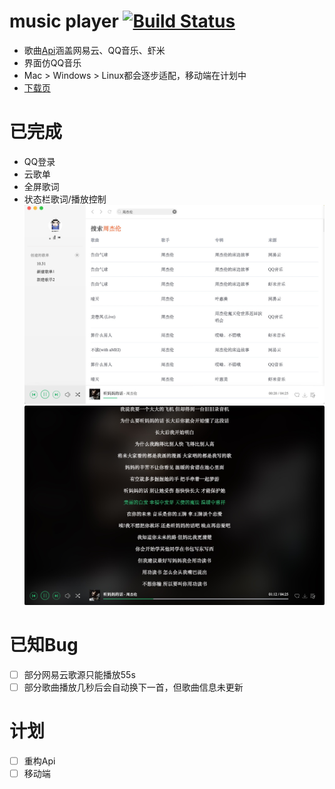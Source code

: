 # music player [![Build Status](https://travis-ci.org/sunzongzheng/music.svg?branch=master)](https://travis-ci.org/sunzongzheng/music)
- 歌曲[Api](https://github.com/sunzongzheng/musicAPI)涵盖网易云、QQ音乐、虾米
- 界面仿QQ音乐
- Mac > Windows > Linux都会逐步适配，移动端在计划中
- [下载页](https://github.com/sunzongzheng/music/releases) 
# 已完成
- QQ登录
- 云歌单
- 全屏歌词
- 状态栏歌词/播放控制
![](demo/img1.png)
![](demo/img2.png)
# 已知Bug
- [ ] 部分网易云歌源只能播放55s
- [ ] 部分歌曲播放几秒后会自动换下一首，但歌曲信息未更新
# 计划
- [ ] 重构Api
- [ ] 移动端
